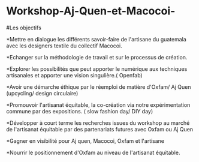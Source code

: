 # Workshop-Aj-Quen-et-Macocoi-


#Les objectifs


*Mettre en dialogue les différents savoir-faire de l'artisane du guatemala avec les designers textile du collectif Macocoi. 

*Echanger sur la méthodologie de travail et sur le processus de création. 

*Explorer les possibilités que peut apporter le numérique aux techniques artisanales et apporter une vision singulière.( Openfab)

*Avoir une démarche éthique par le réemploi de matière d'Oxfam/ Aj Quen (upcycling/ design circulaire)

*Promouvoir l'artisanat équitable, la co-création via notre expérimentation commune par des expositions. ( slow fashion day/ DIY day)

*Développer à court terme les recherches issues du workshop au marché de l'artisanat équitable par des partenariats futures avec Oxfam ou Aj Quen

*Gagner en visibilité pour Aj quen, Macocoi, Oxfam et l'artisane 

*Nourrir le positionnement d'Oxfam au niveau de l'artisanat équitable. 

